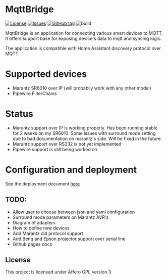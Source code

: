 # MqttBridge
[![License](https://img.shields.io/badge/License-AGPL-blue)](#license)
[![Issues](https://img.shields.io/github/issues/lucaci32u4/mqttbridge)](https://github.com/lucaci32u4/mqttbridge/issues)
[![GitHub tag](https://img.shields.io/github/tag/lucaci32u4/mqttbridge?include_prereleases=&sort=semver)](https://github.com/lucaci32u4/mqttbridge/releases/)
![build](https://github.com/lucaci32u4/mqttbridge/actions/workflows/maven.yml/badge.svg)



MqttBridge is an application for connecting various smart devices to MQTT. It offers support base for exposing device's data to mqtt and syncing logic. 

The application is compatible with Home Assistant discovery protocol over MQTT.

# Supported devices 
 * Marantz SR6010 over IP (will probabily work with any other model)
 * Pipewire FilterChains



# Status

 * Marantz support over IP is working properly. Has been running stable for 2 weeks on my SR6010. Some issues with surround mode setting due to bad documentation on marantz's side. Will be fixed in the future. 
 * Marantz support over RS232 is not yet implemented
 * Pipewire support is still being worked on

# Configuration and deployment


See the deployment document [here](deploy/readme.md)

## TODO:

* Allow user to choose between json and yaml configuration
* Surround mode parameters on Marantz AVR's
* Diagram of adapters
* How to define new devices
* Add Marantz old protocol support
* Add Benq and Epson projector support over serial line
* Github pages docs


## License

This project is licensed under Affero GPL version 3